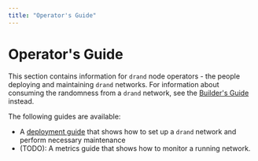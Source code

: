 ```yaml
---
title: "Operator's Guide"
---
```


# Operator's Guide

This section contains information for `drand` node operators - the people deploying and maintaining `drand` networks.
For information about consuming the randomness from a `drand` network, see the [Builder's Guide](../builders/) instead.

The following guides are available:

- A [deployment guide](./deployment) that shows how to set up a `drand` network and perform necessary maintenance
- (TODO): A metrics guide that shows how to monitor a running network.
